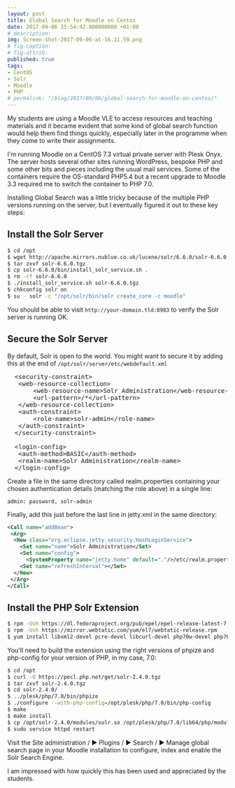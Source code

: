 ```yaml
---
layout: post
title: Global Search for Moodle on Centos
date: 2017-09-06 15:54:42.000000000 +01:00
# description: 
img: Screen-Shot-2017-09-06-at-16.11.59.png
# fig-caption: 
# fig-attrib: 
published: true
tags:
- CentOS
- Solr
- Moodle
- PHP
# permalink: "/blog/2017/09/06/global-search-for-moodle-on-centos/"
---
```

My students are using a Moodle VLE to access resources and teaching materials and it became evident that some kind of global search function would help them find things quickly, especially later in the programme when they come to write their assignments.

I'm running Moodle on a CentOS 7.3 virtual private server with Plesk Onyx. The server hosts several other sites running WordPress, bespoke PHP and some other bits and pieces including the usual mail services. Some of the containers require the OS-standard PHP5.4 but a recent upgrade to Moodle 3.3 required me to switch the container to PHP 7.0.

Installing Global Search was a little tricky because of the multiple PHP versions running on the server, but I eventually figured it out to these key steps:

## Install the Solr Server
```sh
$ cd /opt
$ wget http://apache.mirrors.nublue.co.uk/lucene/solr/6.6.0/solr-6.6.0.tgz
$ tar zxvf solr-6.6.0.tgz
$ cp solr-6.6.0/bin/install_solr_service.sh .
$ rm -rf solr-6.6.0
$ ./install_solr_service.sh solr-6.6.0.tgz
$ chkconfig solr on
$ su - solr -c "/opt/solr/bin/solr create_core -c moodle"
```
You should be able to visit `http://your-domain.tld:8983` to verify the Solr server is running OK.

## Secure the Solr Server
By default, Solr is open to the world. You might want to secure it by adding this at the end of `/opt/solr/server/etc/webdefault.xml`

<pre class="p1"><span class="s1"><span class="Apple-converted-space">  </span>&lt;security-constraint&gt;</span>
<span class="s1"><span class="Apple-converted-space">   </span>&lt;web-resource-collection&gt;</span>
<span class="s1"><span class="Apple-converted-space">       </span>&lt;web-resource-name&gt;Solr Administration&lt;/web-resource-name&gt;</span>
<span class="s1"><span class="Apple-converted-space">       </span>&lt;url-pattern&gt;/*&lt;/url-pattern&gt;</span>
<span class="s1"><span class="Apple-converted-space">   </span>&lt;/web-resource-collection&gt;</span>
<span class="s1"><span class="Apple-converted-space">   </span>&lt;auth-constraint&gt;</span>
<span class="s1"><span class="Apple-converted-space">       </span>&lt;role-name&gt;solr-admin&lt;/role-name&gt;</span>
<span class="s1"><span class="Apple-converted-space">   </span>&lt;/auth-constraint&gt;</span>
<span class="s1"><span class="Apple-converted-space">  </span>&lt;/security-constraint&gt;</span>

<span class="s1"><span class="Apple-converted-space">  </span>&lt;login-config&gt;</span>
<span class="s1"><span class="Apple-converted-space">   </span>&lt;auth-method&gt;BASIC&lt;/auth-method&gt;</span>
<span class="s1"><span class="Apple-converted-space">   </span>&lt;realm-name&gt;Solr Administration&lt;/realm-name&gt;</span>
<span class="s1"><span class="Apple-converted-space">  </span>&lt;/login-config&gt;</span></pre>

Create a file in the same directory called realm.properties containing your chosen authentication details (matching the role above) in a single line:

`admin: password, solr-admin`

Finally, add this just before the last line in jetty.xml in the same directory:
```xml
<Call name="addBean">
 <Arg>
  <New class="org.eclipse.jetty.security.HashLoginService">
    <Set name="name">Solr Administration</Set>
    <Set name="config">
      <SystemProperty name="jetty.home" default="."/>/etc/realm.properties</Set>
    <Set name="refreshInterval"></Set>
  </New>
 </Arg>
</Call>
```

## Install the PHP Solr Extension
```sh
$ rpm -Uvh https://dl.fedoraproject.org/pub/epel/epel-release-latest-7.noarch.rpm
$ rpm -Uvh https://mirror.webtatic.com/yum/el7/webtatic-release.rpm
$ yum install libxml2-devel pcre-devel libcurl-devel php70w-devel php70w-pear
```

You'll need to build the extension using the right versions of phpize and php-config for your version of PHP, in my case, 7.0:

```sh
$ cd /opt
$ curl -O https://pecl.php.net/get/solr-2.4.0.tgz
$ tar zxvf solr-2.4.0.tgz
$ cd solr-2.4.0/
$ ../plesk/php/7.0/bin/phpize
$ ./configure --with-php-config=/opt/plesk/php/7.0/bin/php-config
$ make
$ make install
$ cp /opt/solr-2.4.0/modules/solr.so /opt/plesk/php/7.0/lib64/php/modules/
$ sudo service httpd restart
```

Visit the Site administration / ▶︎ Plugins / ▶︎ Search / ▶︎ Manage global search page in your Moodle installation to configure, index and enable the Solr Search Engine.

I am impressed with how quickly this has been used and appreciated by the students.
